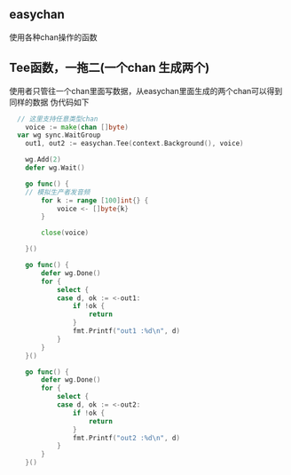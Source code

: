 ## easychan
使用各种chan操作的函数

## Tee函数，一拖二(一个chan 生成两个)
使用者只管往一个chan里面写数据，从easychan里面生成的两个chan可以得到同样的数据
伪代码如下
```go
  // 这里支持任意类型chan
 	voice := make(chan []byte)
  var wg sync.WaitGroup
	out1, out2 := easychan.Tee(context.Background(), voice)

	wg.Add(2)
	defer wg.Wait()

	go func() {
    // 模拟生产者发音频
		for k := range [100]int{} {
			voice <- []byte{k}
		}

		close(voice)

	}()

	go func() {
		defer wg.Done()
		for {
			select {
			case d, ok := <-out1:
				if !ok {
					return
				}
				fmt.Printf("out1 :%d\n", d)
			}
		}
	}()

	go func() {
		defer wg.Done()
		for {
			select {
			case d, ok := <-out2:
				if !ok {
					return
				}
				fmt.Printf("out2 :%d\n", d)
			}
		}
	}()

```
